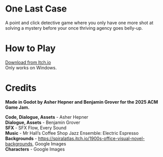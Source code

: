 # One Last Case
A point and click detective game where you only have one more shot at solving a mystery before your once thriving agency goes belly-up.

# How to Play
[Download from Itch.io](https://bixbyte.itch.io/one-last-case)\
Only works on Windows.

# Credits
**Made in Godot by Asher Hepner and Benjamin Grover for the 2025 ACM Game Jam.**

**Code, Dialogue, Assets** - Asher Hepner\
**Dialogue, Assets** - Benjamin Grover\
**SFX** - SFX Flow, Every Sound\
**Music** - Mr Hall’s Coffee Shop Jazz Ensemble: Electric Espresso\
**Backgrounds** - https://spiralatlas.itch.io/1900s-office-visual-novel-backgrounds, Google Images\
**Characters** - Google Images
